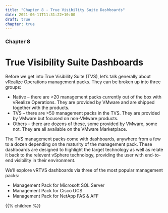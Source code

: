 ```yaml
---
title: "Chapter 8 - True Visibility Suite Dashboards"
date: 2021-06-11T11:31:22+10:00
draft: true
chapter: true
---
```


### Chapter 8
# True Visibility Suite Dashboards

Before we get into True Visibility Suite (TVS), let’s talk generally about vRealize Operations management packs. They can be broken up into three groups:
- Native –  there are >20 management packs currently out of the box with vRealize Operations. They are provided by VMware and are shipped together with the products.
- TVS – there are >50 management packs in the TVS. They are provided by VMware but focused on non-VMware products.
- Others – there are dozens of these, some provided by VMware, some not. They are all available on the VMware Marketplace.

The TVS management packs come with dashboards, anywhere from a few to a dozen depending on the maturity of the management pack. These dashboards are designed to highlight the target technology as well as relate it back to the relevent vSphere technology, providing the user with end-to-end visibility in their environment. 

We’ll explore vRTVS dashboards via three of the most popular management packs:
- Management Pack for Microsoft SQL Server 
- Management Pack for Cisco UCS
- Management Pack for NetApp FAS & AFF

{{% children %}}